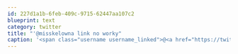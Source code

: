 ```yaml
---
id: 227d1a1b-6feb-409c-9715-62447aa107c2
blueprint: text
category: twitter
title: "'@misskelowna link no worky"
caption: '<span class="username username_linked">@<a href="https://twitter.com/misskelowna" title="misskelowna">misskelowna</a></span> link no worky'
---
```

